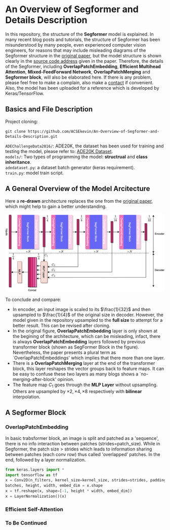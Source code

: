 # An Overview of Segformer and Details Description
In this repository, the structure of the <b>Segformer</b> model is explained. In many recent blog posts and tutorials, the structure of Segformer has been misunderstood by many people, even experienced computer vision engineers, for reasons that may include misleading diagrams of the Segformer structure in the [original paper](https://arxiv.org/pdf/2105.15203.pdf), but the model structure is shown clearly in the [source code address](https://github.com/NVlabs/SegFormer) given in the paper. Therefore, the details of the Segformer, including <b>OverlapPatchEmbedding</b>, <b>Efficient Multihead Attention</b>, <b>Mixed-FeedForward Network</b>, <b>OverlapPatchMerging</b> and <b>Segformer block</b>, will also be elaborated here. If there is any problem, please feel free to make a complain, also make a [contact](hzhang205@sheffield.ac.uk) if convenient.<br>
Also, the model has been uploaded for a reference which is developed by Keras/TensorFlow.
## Basics and File Description
Project cloning:

```
git clone https://github.com/ACSEkevin/An-Overview-of-Segformer-and-Details-Description.git
```

`ADEChallengeData2016/`: ADE20K, the dataset has been used for training and testing the model, please refer to: [ADE20K Dataset](https://github.com/CSAILVision/ADE20K).<br>
`models/`: Two types of programming the model: <b>structrual</b>  and <b>class inheritance</b>.<br>
`adedataset.py`: a dataset batch generator (keras requirement).<br>
`train.py`: model train script.<br>

## A General Overview of the Model Arcitecture
Here a <b>re-drawn</b> architecture replaces the one from the [original paper](https://arxiv.org/pdf/2105.15203.pdf), which might help to gain a better understanding.
<p align='center'>  
<img src="images/segformer_arch.png" alt="drawing" width="800"/>
</p>

To conclude and compare:
* In encoder, an input image is scaled to its $\frac{1}{32}$ and then upsampled to $\frac{1}{4}$ of the original size in decoder. However, the model given in the repository upsampled to the <b>full size</b> to attempt for a better result. This can be revised after cloning.
* In the original figure, <b>OverlapPatchEmbedding</b> layer is only shown at the begining of the architecture, which can be misleading, infact, there is always <b>OverlapPatchEmbedding</b> layers followed by previous transformer block (shown as SegFormer Block in the figure). Nevertheless, the paper presents a plural term as `OverlapPatchEmbeddings' which implies that there more than one layer.
* There is a <b>OverlapPatchMerging</b> layer at the end of the transformer block, this layer reshapes the vector groups back to feature maps. It can be easy to confuse these two layers as many blogs shows a `no-merging-after-block' opinion.
* The feature map $C_1$ goes through the <b>MLP Layer</b> without upsampling. Others are upsampled by $\times 2, \times 4, \times 8$ respectively with <b>bilinear</b> interpolation.


## A Segformer Block
### OverlapPatchEmbedding
In basic trabsformer block, an image is split and patched as a 'sequence', there is no info interaction between patches (strides=patch_size). While in Segformer, the patch size > strides which leads to information sharing between patches (each conv row) thus called 'overlapped' patches. In the end, followed by a layer normalization.

```python
from keras.layers import *
import tensorflow as tf
x = Conv2D(n_filters, kernel_size=kernel_size, strides=strides, padding='same')(inputs)
batches, height, width, embed_dim = x.shape
x = tf.reshape(x, shape=[-1, height * width, embed_dim])
x = LayerNormalization()(x)
```

### Efficient Self-Attention


### To Be Continued

